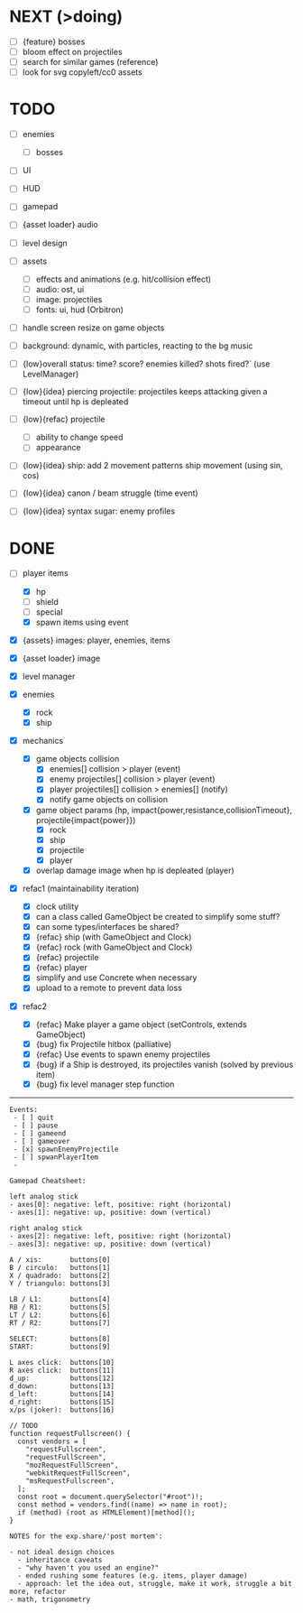 # NEXT (>doing)

- [ ] {feature} bosses
- [ ] bloom effect on projectiles
- [ ] search for similar games (reference)
- [ ] look for svg copyleft/cc0 assets

# TODO

- [ ] enemies
  - [ ] bosses
- [ ] UI
- [ ] HUD
- [ ] gamepad
- [ ] {asset loader} audio
- [ ] level design
- [ ] assets

  - [ ] effects and animations (e.g. hit/collision effect)
  - [ ] audio: ost, ui
  - [ ] image: projectiles
  - [ ] fonts: ui, hud (Orbitron)

- [ ] handle screen resize on game objects
- [ ] background: dynamic, with particles, reacting to the bg music
- [ ] {low}overall status: time? score? enemies killed? shots fired?` (use LevelManager)
- [ ] {low}{idea} piercing projectile: projectiles keeps attacking given a timeout until hp is depleated
- [ ] {low}{refac} projectile

  - [ ] ability to change speed
  - [ ] appearance

- [ ] {low}{idea} ship: add 2 movement patterns ship movement (using sin, cos)
- [ ] {low}{idea} canon / beam struggle (time event)
- [ ] {low}{idea} syntax sugar: enemy profiles

# DONE

- [ ] player items
  - [x] hp
  - [ ] shield
  - [ ] special
  - [x] spawn items using event
- [x] {assets} images: player, enemies, items
- [x] {asset loader} image
- [x] level manager
- [x] enemies
  - [x] rock
  - [x] ship
- [x] mechanics

  - [x] game objects collision
    - [x] enemies[] collision > player (event)
    - [x] enemy projectiles[] collision > player (event)
    - [x] player projectiles[] collision > enemies[] (notify)
    - [x] notify game objects on collision
  - [x] game object params (hp, impact{power,resistance,collisionTimeout}, projectile{impact{power}})
    - [x] rock
    - [x] ship
    - [x] projectile
    - [x] player
  - [x] overlap damage image when hp is depleated (player)

- [x] refac1 (maintainability iteration)

  - [x] clock utility
  - [x] can a class called GameObject be created to simplify some stuff?
  - [x] can some types/interfaces be shared?
  - [x] {refac} ship (with GameObject and Clock)
  - [x] {refac} rock (with GameObject and Clock)
  - [x] {refac} projectile
  - [x] {refac} player
  - [x] simplify and use Concrete when necessary
  - [x] upload to a remote to prevent data loss

- [x] refac2

  - [x] {refac} Make player a game object (setControls, extends GameObject)
  - [x] {bug} fix Projectile hitbox (palliative)
  - [x] {refac} Use events to spawn enemy projectiles
  - [x] {bug} if a Ship is destroyed, its projectiles vanish (solved by previous item)
  - [x] {bug} fix level manager step function

---

```
Events:
 - [ ] quit
 - [ ] pause
 - [ ] gameend
 - [ ] gameover
 - [x] spawnEnemyProjectile
 - [ ] spwanPlayerItem
 -
```

```
Gamepad Cheatsheet:

left analog stick
- axes[0]: negative: left, positive: right (horizontal)
- axes[1]: negative: up, positive: down (vertical)

right analog stick
- axes[2]: negative: left, positive: right (horizontal)
- axes[3]: negative: up, positive: down (vertical)

A / xis:       buttons[0]
B / circulo:   buttons[1]
X / quadrado:  buttons[2]
Y / triangulo: buttons[3]

LB / L1:       buttons[4]
RB / R1:       buttons[5]
LT / L2:       buttons[6]
RT / R2:       buttons[7]

SELECT:        buttons[8]
START:         buttons[9]

L axes click:  buttons[10]
R axes click:  buttons[11]
d_up:          buttons[12]
d_down:        buttons[13]
d_left:        buttons[14]
d_right:       buttons[15]
x/ps (joker):  buttons[16]
```

```
// TODO
function requestFullscreen() {
  const vendors = [
    "requestFullscreen",
    "requestFullScreen",
    "mozRequestFullScreen",
    "webkitRequestFullScreen",
    "msRequestFullscreen",
  ];
  const root = document.querySelector("#root")!;
  const method = vendors.find((name) => name in root);
  if (method) (root as HTMLElement)[method]();
}

```

```
NOTES for the exp.share/'post mortem':

- not ideal design choices
  - inheritance caveats
  - "why haven't you used an engine?"
  - ended rushing some features (e.g. items, player damage)
  - approach: let the idea out, struggle, make it work, struggle a bit more, refactor
- math, trigonometry
```
